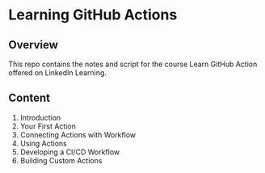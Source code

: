 # Learning GitHub Actions

## Overview
This repo contains the notes and script for the course Learn GitHub Action offered on LinkedIn Learning.

## Content

1. Introduction
2. Your First Action
3. Connecting Actions with Workflow
4. Using Actions
5. Developing a CI/CD Workflow
6. Building Custom Actions
